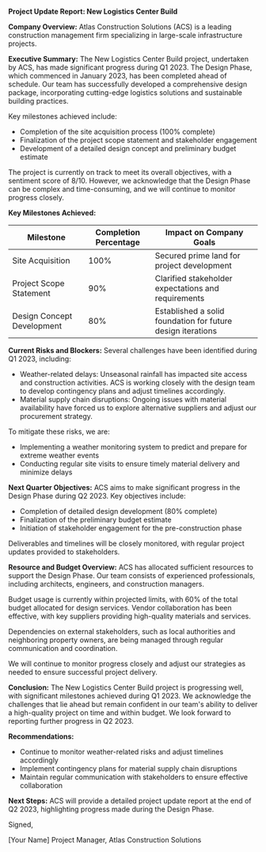 **Project Update Report: New Logistics Center Build**

**Company Overview:** Atlas Construction Solutions (ACS) is a leading construction management firm specializing in large-scale infrastructure projects.

**Executive Summary:**
The New Logistics Center Build project, undertaken by ACS, has made significant progress during Q1 2023. The Design Phase, which commenced in January 2023, has been completed ahead of schedule. Our team has successfully developed a comprehensive design package, incorporating cutting-edge logistics solutions and sustainable building practices.

Key milestones achieved include:

* Completion of the site acquisition process (100% complete)
* Finalization of the project scope statement and stakeholder engagement
* Development of a detailed design concept and preliminary budget estimate

The project is currently on track to meet its overall objectives, with a sentiment score of 8/10. However, we acknowledge that the Design Phase can be complex and time-consuming, and we will continue to monitor progress closely.

**Key Milestones Achieved:**

| Milestone | Completion Percentage | Impact on Company Goals |
| --- | --- | --- |
| Site Acquisition | 100% | Secured prime land for project development |
| Project Scope Statement | 90% | Clarified stakeholder expectations and requirements |
| Design Concept Development | 80% | Established a solid foundation for future design iterations |

**Current Risks and Blockers:**
Several challenges have been identified during Q1 2023, including:

* Weather-related delays: Unseasonal rainfall has impacted site access and construction activities. ACS is working closely with the design team to develop contingency plans and adjust timelines accordingly.
* Material supply chain disruptions: Ongoing issues with material availability have forced us to explore alternative suppliers and adjust our procurement strategy.

To mitigate these risks, we are:

* Implementing a weather monitoring system to predict and prepare for extreme weather events
* Conducting regular site visits to ensure timely material delivery and minimize delays

**Next Quarter Objectives:**
ACS aims to make significant progress in the Design Phase during Q2 2023. Key objectives include:

* Completion of detailed design development (80% complete)
* Finalization of the preliminary budget estimate
* Initiation of stakeholder engagement for the pre-construction phase

Deliverables and timelines will be closely monitored, with regular project updates provided to stakeholders.

**Resource and Budget Overview:**
ACS has allocated sufficient resources to support the Design Phase. Our team consists of experienced professionals, including architects, engineers, and construction managers.

Budget usage is currently within projected limits, with 60% of the total budget allocated for design services. Vendor collaboration has been effective, with key suppliers providing high-quality materials and services.

Dependencies on external stakeholders, such as local authorities and neighboring property owners, are being managed through regular communication and coordination.

We will continue to monitor progress closely and adjust our strategies as needed to ensure successful project delivery.

**Conclusion:**
The New Logistics Center Build project is progressing well, with significant milestones achieved during Q1 2023. We acknowledge the challenges that lie ahead but remain confident in our team's ability to deliver a high-quality project on time and within budget. We look forward to reporting further progress in Q2 2023.

**Recommendations:**

* Continue to monitor weather-related risks and adjust timelines accordingly
* Implement contingency plans for material supply chain disruptions
* Maintain regular communication with stakeholders to ensure effective collaboration

**Next Steps:**
ACS will provide a detailed project update report at the end of Q2 2023, highlighting progress made during the Design Phase.

Signed,

[Your Name]
Project Manager, Atlas Construction Solutions